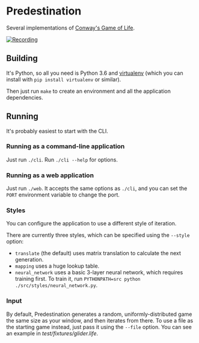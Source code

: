 # Predestination

Several implementations of [Conway's Game of Life][].

[![Recording](https://asciinema.org/a/142461.png)](https://asciinema.org/a/142461)

[Conway's Game of Life]: https://en.wikipedia.org/wiki/Conway%27s_Game_of_Life

## Building

It's Python, so all you need is Python 3.6 and [virtualenv][] (which you can install with `pip install virtualenv` or similar).

Then just run `make` to create an environment and all the application dependencies.

[virtualenv]: https://virtualenv.pypa.io/

## Running

It's probably easiest to start with the CLI.

### Running as a command-line application

Just run `./cli`. Run `./cli --help` for options.

### Running as a web application

Just run `./web`. It accepts the same options as `./cli`, and you can set the `PORT` environment variable to change the port.

### Styles

You can configure the application to use a different style of iteration.

There are currently three styles, which can be specified using the `--style` option:

  * `translate` (the default) uses matrix translation to calculate the next generation.
  * `mapping` uses a huge lookup table.
  * `neural_network` uses a basic 3-layer neural network, which requires training first.
    To train it, run `PYTHONPATH=src python ./src/styles/neural_network.py`.

### Input

By default, Predestination generates a random, uniformly-distributed game the same size as your window, and then iterates from there. To use a file as the starting game instead, just pass it using the `--file` option. You can see an example in *test/fixtures/glider.life*.
